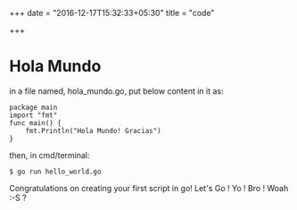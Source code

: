 +++
date = "2016-12-17T15:32:33+05:30"
title = "code"

+++

# Hola Mundo

in a file named, hola_mundo.go, put below content in it as:

```
package main
import "fmt"
func main() {
    fmt.Println("Hola Mundo! Gracias")
}
```
then, in cmd/terminal:
```
$ go run hello_world.go
```
Congratulations on creating your first script in go! Let's Go ! Yo ! Bro ! Woah :-S ? 
